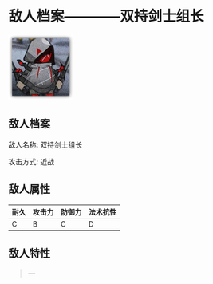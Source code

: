 # 敌人档案————双持剑士组长

![双持剑士组长](./eneIcons/双持剑士组长.png)

## 敌人档案

敌人名称: 双持剑士组长

攻击方式: 近战

## 敌人属性

| 耐久      | 攻击力  | 防御力 | 法术抗性 |
|---------|------|-----|------|
| C | B | C | D |

## 敌人特性
> —
